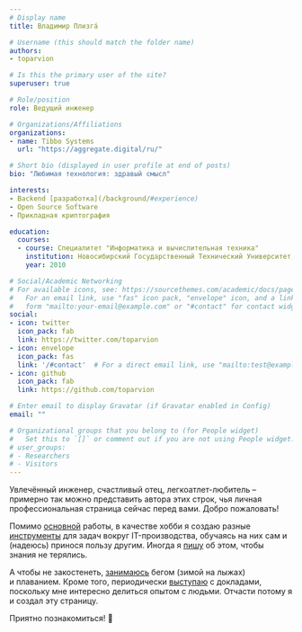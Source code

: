 ```yaml
---
# Display name
title: Владимир Плизгá

# Username (this should match the folder name)
authors:
- toparvion

# Is this the primary user of the site?
superuser: true

# Role/position
role: Ведущий инженер

# Organizations/Affiliations
organizations:
- name: Tibbo Systems
  url: "https://aggregate.digital/ru/"

# Short bio (displayed in user profile at end of posts)
bio: "Любимая технология: здравый смысл"

interests:
- Backend [разработка](/background/#experience)
- Open Source Software
- Прикладная криптография

education:
  courses:
  - course: Специалитет "Информатика и вычислительная техника"
    institution: Новосибирский Государственный Технический Университет, АВТФ
    year: 2010

# Social/Academic Networking
# For available icons, see: https://sourcethemes.com/academic/docs/page-builder/#icons
#   For an email link, use "fas" icon pack, "envelope" icon, and a link in the
#   form "mailto:your-email@example.com" or "#contact" for contact widget.
social:
- icon: twitter
  icon_pack: fab
  link: https://twitter.com/toparvion
- icon: envelope
  icon_pack: fas
  link: '/#contact'  # For a direct email link, use "mailto:test@example.org".
- icon: github
  icon_pack: fab
  link: https://github.com/toparvion

# Enter email to display Gravatar (if Gravatar enabled in Config)
email: ""

# Organizational groups that you belong to (for People widget)
#   Set this to `[]` or comment out if you are not using People widget.
# user_groups:
# - Researchers
# - Visitors
---
```


Увлечённый инженер, счастливый отец, легкоатлет-любитель – примерно так можно представить автора этих строк, чья личная профессиональная страница сейчас перед вами. Добро пожаловать!

Помимо [основной](/background) работы, в качестве хобби я создаю разные [инструменты](/#projects) для&nbsp;задач вокруг IT-производства, обучаясь на&nbsp;них сам и (надеюсь) принося пользу другим. Иногда я [пишу](/#posts) об&nbsp;этом, чтобы знания не&nbsp;терялись.

А чтобы не&nbsp;закостенеть, [занимаюсь](https://www.strava.com/athletes/toparvion) бегом (зимой на лыжах) и&nbsp;плаванием. Кроме того, периодически [выступаю](/#featured) с&nbsp;докладами, поскольку мне интересно делиться опытом с&nbsp;людьми. Отчасти потому я и&nbsp;создал эту&nbsp;страницу.

Приятно познакомиться! :slightly_smiling_face:
